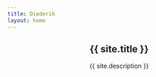```yaml
---
title: Diederik
layout: home
---
```


<header class="header gr">
  <section class="gr__col gr__col--A">
    <div class="gr__i gr__i--A1 lazyload" data-bgset="
      https://c1.staticflickr.com/9/8041/29702782841_b28cf99dc6_z_d.jpg [(max-width: 600px)] | 
      https://c1.staticflickr.com/9/8041/29702782841_b28cf99dc6_b_d.jpg [(max-width: 1000px)] | 
      https://c1.staticflickr.com/9/8041/29702782841_15c2643e63_h_d.jpg" data-sizes="auto">
    </div>
  </section>
  <section class="gr__col gr__col--B">
    <div class="gr__i gr__i--B1 lazyload" data-bgset="
      https://c2.staticflickr.com/6/5251/29853797375_16f79c0874_z_d.jpg [(max-width: 600px)] |
      https://c2.staticflickr.com/6/5251/29853797375_16f79c0874_b_d.jpg [(max-width: 1000px)] |
      https://c2.staticflickr.com/6/5251/29853797375_6e21b8a9ca_h_d.jpg" data-sizes="auto">
    </div>
    <div class="gr__i gr__i--B2">
      <div class="gr__i__content">
        <h1>{{ site.title }}</h1>
        <p class="sub">{{ site.description }}</p>
      </div>
    </div>
  </section>
  <section class="gr__col gr__col--C">
    <div class="gr__i gr__i--C1 lazyload" data-bgset="
      https://c1.staticflickr.com/9/8325/29702783301_050db6486d_z_d.jpg [(max-width: 600px)] |
      https://c1.staticflickr.com/9/8325/29702783301_050db6486d_b_d.jpg [(max-width: 1000px)] |
      https://c1.staticflickr.com/9/8325/29702783301_d39d85e5a7_h_d.jpg" data-sizes="auto">  
    </div>
    <div class="gr__i gr__i--C2 lazyload" data-bgset="
      https://c1.staticflickr.com/9/8106/29702782651_90e86278ed_z_d.jpg [(max-width: 600px)] |
      https://c1.staticflickr.com/9/8106/29702782651_90e86278ed_b_d.jpg [(max-width: 1000px)] |
      https://c1.staticflickr.com/9/8106/29702782651_a4a2c74b28_o_d.jpg" data-sizes="auto">
    </div>
  </section>
</header>

